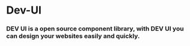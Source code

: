 # Dev-UI
### DEV UI is a open source component library, with DEV UI you can design your websites easily and quickly.
